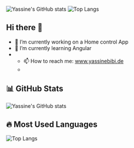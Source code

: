 ![Yassine's GitHub stats](https://github-readme-stats.vercel.app/api?username=yassinebibi&show_icons=true&theme=radical)
![Top Langs](https://github-readme-stats.vercel.app/api/top-langs/?username=yassinebibi&layout=compact&theme=radical)

## Hi there 👋

- 🔭 I’m currently working on a Home control App
- 🌱 I’m currently learning Angular
- - 📫 How to reach me: www.yassinebibi.de
  - 
## 📊 GitHub Stats
![Yassine's GitHub stats](https://github-readme-stats.vercel.app/api?username=your-username&show_icons=true&theme=default)

## 🔥 Most Used Languages
![Top Langs](https://github-readme-stats.vercel.app/api/top-langs/?username=your-username&layout=compact)


<!--
**YassineBibi02/YassineBibi02** is a ✨ _special_ ✨ repository because its `README.md` (this file) appears on your GitHub profile.

Here are some ideas to get you started:

- 🔭 I’m currently working on ...
- 🌱 I’m currently learning ...
- 👯 I’m looking to collaborate on ...
- 🤔 I’m looking for help with ...
- 💬 Ask me about ...
- 📫 How to reach me: ...
- 😄 Pronouns: ...
- ⚡ Fun fact: ...
-->
